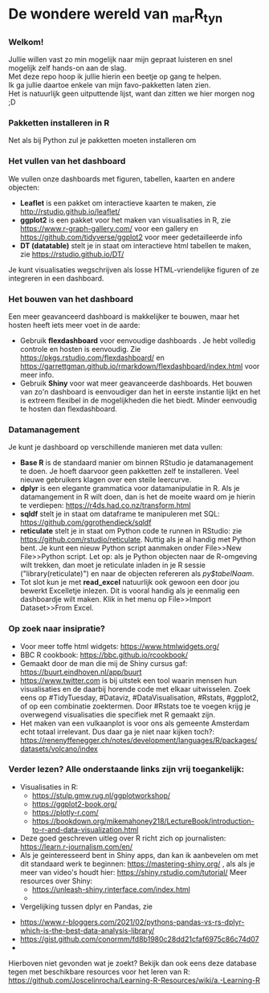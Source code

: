 # De wondere wereld van <sub>mar</sub>R<sub>tyn</sub>

### Welkom!

Jullie willen vast zo min mogelijk naar mijn gepraat luisteren en snel  mogelijk zelf  hands-on aan de slag.<br>
Met deze repo hoop ik jullie hierin een beetje op gang te helpen.<br>
Ik ga jullie daartoe enkele van mijn favo-pakketten laten zien.<br>
Het is natuurlijk geen uitputtende lijst, want dan zitten we hier morgen nog ;D<br>


### Pakketten installeren in R
Net als bij Python zul je pakketten moeten installeren om 

### Het vullen van het dashboard
We vullen onze dashboards met figuren, tabellen, kaarten en andere objecten:
* <b>Leaflet</b> is een pakket om interactieve kaarten te maken, zie http://rstudio.github.io/leaflet/ 
* <b>ggplot2</b> is een pakket voor het maken van visualisaties in R, zie https://www.r-graph-gallery.com/ voor een gallery en https://github.com/tidyverse/ggplot2 voor meer gedetailleerde info<br>
* <b>DT (datatable)</b> stelt je in staat om interactieve html tabellen te maken, zie https://rstudio.github.io/DT/ <br>

Je kunt visualisaties wegschrijven als losse HTML-vriendelijke figuren of ze integreren in een dashboard. 

### Het bouwen van het dashboard
Een meer geavanceerd dashboard is makkelijker te bouwen, maar het hosten heeft iets meer voet in de aarde:
* Gebruik <b>flexdashboard</b> voor eenvoudige dashboards . Je hebt volledig controle en hosten is eenvoudig. Zie https://pkgs.rstudio.com/flexdashboard/ en https://garrettgman.github.io/rmarkdown/flexdashboard/index.html voor meer info. 
* Gebruik <b>Shiny</b> voor wat meer geavanceerde dashboards. Het bouwen van zo'n dashboard is eenvoudiger dan het in eerste instantie lijkt en het is extreem flexibel in de mogelijkheden die het biedt. Minder eenvoudig te hosten dan flexdashboard. 

### Datamanagement
Je kunt je dashboard op verschillende manieren met data vullen:
* <b>Base R</b> is de standaard manier om binnen RStudio je datamanagement te doen. Je hoeft daarvoor geen pakketten zelf te installeren. Veel nieuwe gebruikers klagen over een steile leercurve.
* <b>dplyr</b> is een elegante grammatica voor datamanipulatie in R. Als je datamangement in R wilt doen, dan is het de moeite waard om je hierin te verdiepen: https://r4ds.had.co.nz/transform.html
* <b>sqldf</b> stelt je in staat om dataframe te manipuleren met SQL: https://github.com/ggrothendieck/sqldf
* <b>reticulate</b> stelt je in staat om Python code te runnen in RStudio: zie https://github.com/rstudio/reticulate. Nuttig als je al handig met Python bent. Je kunt een nieuw Python script aanmaken onder File>>New File>>Python script. Let op: als je Python objecten naar de R-omgeving wilt trekken, dan moet je reticulate inladen in je R sessie ("library(reticulate)") en naar de objecten refereren als <i>py$tabelNaam</i>.
* Tot slot kun je met <b>read_excel</b> natuurlijk ook gewoon een door jou bewerkt Excelletje inlezen. Dit is vooral handig als je eenmalig een dashboardje wilt maken. Klik in het menu op File>>Import Dataset>>From Excel.

### Op zoek naar insipratie?
* Voor meer toffe html widgets: https://www.htmlwidgets.org/
* BBC R cookbook: https://bbc.github.io/rcookbook/
* Gemaakt door de man die mij de Shiny cursus gaf: https://buurt.eindhoven.nl/app/buurt
* https://www.twitter.com is bij uitstek een tool waarin mensen hun visualisaties en de daarbij horende code met elkaar uitwisselen. Zoek eens op #TidyTuesday, #Dataviz, #DataVisualisation, #Rstats, #ggplot2, of op een combinatie zoektermen. Door #Rstats toe te voegen krijg je overwegend visualisaties die specifiek met R gemaakt zijn.  
* Het maken van een vulkaanplot is voor ons als gemeente Amsterdam echt totaal irrelevant. Dus daar ga je niet naar kijken toch?: https://renenyffenegger.ch/notes/development/languages/R/packages/datasets/volcano/index


### Verder lezen? Alle onderstaande links zijn vrij toegankelijk:
* Visualisaties in R: 
  - https://stulp.gmw.rug.nl/ggplotworkshop/
  - https://ggplot2-book.org/
  - https://plotly-r.com/
  - https://bookdown.org/mikemahoney218/LectureBook/introduction-to-r-and-data-visualization.html 
* Deze goed geschreven uitleg over R richt zich op journalisten: https://learn.r-journalism.com/en/
* Als je geinteresseerd bent in Shiny apps, dan kan ik aanbevelen om met dit standaard werk te beginnen: https://mastering-shiny.org/ , als als je meer van video's houdt hier: https://shiny.rstudio.com/tutorial/  Meer resources over Shiny:
  - https://unleash-shiny.rinterface.com/index.html
  -  
* Vergelijking tussen dplyr en Pandas, zie 
 - https://www.r-bloggers.com/2021/02/pythons-pandas-vs-rs-dplyr-which-is-the-best-data-analysis-library/
 - https://gist.github.com/conormm/fd8b1980c28dd21cfaf6975c86c74d07
 - 

Hierboven niet gevonden wat je zoekt? Bekijk dan ook eens deze database tegen met beschikbare resources voor het leren van R:  https://github.com/Joscelinrocha/Learning-R-Resources/wiki/a.-Learning-R
